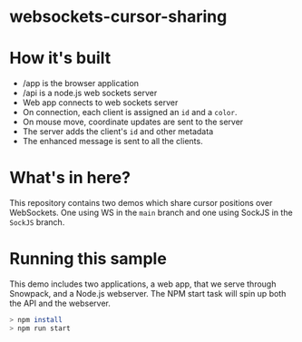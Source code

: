 # websockets-cursor-sharing

# How it's built

* /app is the browser application
* /api is a node.js web sockets server
* Web app connects to web sockets server
* On connection, each client is assigned an `id` and a `color`.
* On mouse move, coordinate updates are sent to the server
* The server adds the client's `id` and other metadata
* The enhanced message is sent to all the clients.

# What's in here?

This repository contains two demos which share cursor positions over WebSockets. One using WS in the `main` branch and one using SockJS in the `SockJS` branch.

# Running this sample

This demo includes two applications, a web app, that we serve through Snowpack, and a Node.js webserver. The NPM start task will spin up both the API and the webserver.

```bash
> npm install
> npm run start
```
